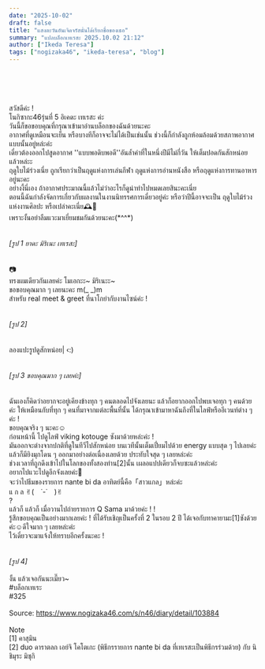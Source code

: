 ```yaml
---
date: "2025-10-02"
draft: false
title: "แสงตะวันอันเจิดจรัสนั่นได้เรียกชื่อของเธอ"
summary: "แปลบล็อกเทเรสะ 2025.10.02 21:12"
author: ["Ikeda Teresa"]
tags: ["nogizaka46", "ikeda-teresa", "blog"]
---
```


\
\
\
\
สวัสดีค่ะ !\
โนกิซากะ46รุ่นที่ 5 อิเคดะ เทเรสะ ค่ะ\
วันนี้ก็ขอขอบคุณที่กรุณาเข้ามาอ่านบล็อกของฉันด้วยนะคะ\
อากาศที่ดูเหมือนจะเย็น หรือบางทีก็อาจจะไม่ได้เป็นเช่นนั้น ช่วงนี้ก็กำลังถูกห้อมล้อมด้วยสภาพอากาศแบบนั้นอยู่หล่ะค่ะ\
เดี๋ยวต้องออกไปสูดอากาศ ''แบบพอดิบพอดี''อันล้ำค่าที่ในหนึ่งปีมีไม่กี่วัน ให้เต็มปอดกันสักหน่อยแล้วหล่ะะ\
ฤดูใบไม้ร่วงเนี่ย ถูกเรียกว่าเป็นฤดูแห่งการเล่นกีฬา ฤดูแห่งการอ่านหนังสือ หรือฤดูแห่งการทานอาหารอยู่นะคะ\
อย่างงี้นี่เอง ถ้าอากาศประมาณนี้แล้วไม่ว่าอะไรก็ดูน่าทำไปหมดเลยสินะคะเนี่ย\
ตอนนี้ฉันกำลังจัดการเกี่ยวกับผลงานในงานนิทรรศการเดี่ยวอยู่ค่ะ หรือว่าปีนี้อาจจะเป็น ฤดูใบไม้ร่วงแห่งงานศิลปะ หรือเปล่าคะเนี่ย🕰🤎\
เพราะงั้นอย่าลืมแวะมาเยี่ยมชมกันด้วยนะคะ(\*^^\*)\
\
\
*[รูป 1 ยาดะ มิริเนะ เทเรสะ]*\
\
\
📷\
ทรงผมเดียวกันเลยค่ะ โมเอกะะ~ มิริเนะะ~\
ขอขอบคุณมาก ๆ เลยนะคะ m(\_ \_)m\
สำหรับ real meet & greet ที่นาโกย่ากับงานไซน์ค่ะ !\
\
\
*[รูป 2]*\
\
\
ลองแปะรูปดูสักหน่อย| ‹:)\
\
\
*[รูป 3 ขอบคุณมาก ๆ เลยค่ะ]*\
\
\
ฉันเองก็คิดว่าอยากจะอยู่เคียงข้างทุก ๆ คนตลอดไปจังเลยนะ แล้วก็อยากออกไปพบเจอทุก ๆ คนด้วยค่ะ ให้เหมือนกับที่ทุก ๆ คนที่มาจากแต่ละพื้นที่นั้น ได้กรุณาเข้ามาหาฉันถึงที่ในไลฟ์หรืออีเวนท์ต่าง ๆ ค่ะ !\
ขอบคุณจริง ๆ นะคะ☺︎\
ก่อนหน้านี้ ไปดูไลฟ์ viking kotouge ซังมาด้วยหล่ะค่ะ !\
มันออกจะต่างจากปกติที่ดูในทีวีไปสักหน่อย บนเวทีนั้นเต็มเปี่ยมไปด้วย energy แบบสุด ๆ ไปเลยค่ะ แล้วก็มียิงมุกโดน ๆ ออกมาอย่างต่อเนื่องเลยด้วย ประทับใจสุด ๆ เลยหล่ะค่ะ\
ช่วงเวลาที่ถูกดึงเข้าไปในโลกของทั้งสองท่าน[2]นั้น เผลอแปปเดียวก็จบซะแล้วหล่ะค่ะ\
อยากไปแวะไปดูอีกจังเลยค่ะ🤣\
จะว่าไปธีมของรายการ nante bi da อาทิตย์นี้คือ「สาวแกล」หล่ะค่ะ\
แ ก ล ✌︎(　˙-˙　)✌︎\
?\
แล้วก็ แล้วก็ เมื่อวานไปถ่ายรายการ Q Sama มาด้วยค่ะ ! !\
รู้สึกขอบคุณเป็นอย่างมากเลยค่ะ ! ที่ได้รับเชิญเป็นครั้งที่ 2 ในรอบ 2 ปี ได้เจอกับทาคายามะ[1]ซังด้วยค่ะ☺️ดีใจมาก ๆ เลยหล่ะค่ะ\
ไว้เดี๋ยวจะมาแจ้งให้ทราบอีกครั้งนะคะ !\
\
\
*[รูป 4]*\
\
งั้น แล้วเจอกันนะเมี๊ยว~\
\#บล็อกเทเระ\
\#325\
\
Source: <https://www.nogizaka46.com/s/n46/diary/detail/103884>\
\
Note\
[1] คาสุมิน\
[2] duo ดาราตลก เอย์จิ โคโตเกะ (พิธีกรรายการ nante bi da ที่เทเรสะเป็นพิธีกรร่วมด้วย) กับ นิชิมุระ มิซุกิ

